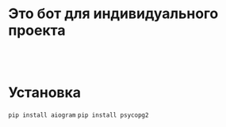 <h1>Это бот для индивидуального проекта</h1><br><br>
 
<h1><b>Установка</b></h1>
<code>pip install aiogram</code>
<code>pip install psycopg2</code>
